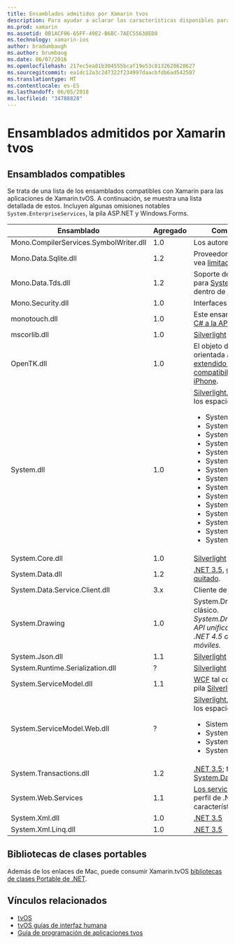 ```yaml
---
title: Ensamblados admitidos por Xamarin tvos
description: Para ayudar a aclarar las características disponibles para las aplicaciones de tvOS, este documento proporciona una lista de ensamblados compatibles con Xamarin para el desarrollo de tvOS.
ms.prod: xamarin
ms.assetid: 0B1ACF06-65FF-49E2-B6BC-7AEC55638ED8
ms.technology: xamarin-ios
author: bradumbaugh
ms.author: brumbaug
ms.date: 06/07/2016
ms.openlocfilehash: 217ec5ea81b304555bcaf19e53c8132628628627
ms.sourcegitcommit: ea1dc12a3c2d7322f234997daacbfdb6ad542507
ms.translationtype: MT
ms.contentlocale: es-ES
ms.lasthandoff: 06/05/2018
ms.locfileid: "34788828"
---
```

# <a name="assemblies-supported-by-xamarin-for-tvos"></a>Ensamblados admitidos por Xamarin tvos

## <a name="supported-assemblies"></a>Ensamblados compatibles

Se trata de una lista de los ensamblados compatibles con Xamarin para las aplicaciones de Xamarin.tvOS. A continuación, se muestra una lista detallada de estos.  Incluyen algunas omisiones notables `System.EnterpriseServices`, la pila ASP.NET y Windows.Forms.

|Ensamblado|Agregado|Compatibilidad con la API|
|---|---|---|
|Mono.CompilerServices.SymbolWriter.dll|1.0|Los autores de compiladores.|
|Mono.Data.Sqlite.dll|1.2|Proveedor de ADO.NET para SQLite; vea [limitaciones](~/ios/data-cloud/system.data.md).|
|Mono.Data.Tds.dll|1.2|Soporte de protocolo TDS; utilizado para [System.Data.SqlClient](https://developer.xamarin.com/api/namespace/System.Data.SqlClient/) admite dentro de [System.Data](~/ios/data-cloud/system.data.md).|
|Mono.Security.dll|1.0|Interfaces API criptográficas.|
|monotouch.dll|1.0|Este ensamblado contiene el [enlace C# a la API de CocoaTouch](https://developer.xamarin.com/api/root/ios-unified/).|
|mscorlib.dll|1.0|[Silverlight](http://msdn.microsoft.com/library/cc838194(VS.95).aspx)|
|OpenTK.dll|1.0|El objeto de OpenGL/OpenAL orientada a servicios de API, [extendido para proporcionar compatibilidad con dispositivos de iPhone](https://developer.xamarin.com/api/namespace/OpenGLES/).|
|System.dll|1.0|[Silverlight](http://msdn.microsoft.com/library/cc838194(VS.95).aspx), además de los tipos de los espacios de nombres siguientes: <ul><li>System.Collections.Specialized</li> <li>System.ComponentModel</li> <li>System.ComponentModel.Design</li> <li>System.Diagnostics</li> <li>System.IO.Compression</li> <li>System.Net</li> <li>System.Net.Cache</li> <li>System.Net.Mail</li> <li>System.Net.Mime</li> <li>System.Net.NetworkInformation</li> <li>System.Net.Security</li> <li>System.Net.Sockets</li> <li>System.Security.Authentication</li> <li>System.Security.Cryptography</li> <li>System.Timers</li></ul>|
|System.Core.dll|1.0|[Silverlight](http://msdn.microsoft.com/library/cc838194(VS.95).aspx)|
|System.Data.dll|1.2|[.NET 3.5](http://msdn.microsoft.com/library/ms229335.aspx), [con alguna funcionalidad quitado](~/ios/data-cloud/system.data.md).|
|System.Data.Service.Client.dll|3.x|Cliente de oData completa.|
|System.Drawing|1.0|System.Drawing API - solo API clásico.<br />_System.Drawing no se admite en la API unificada para la Xamarin.Mac .NET 4.5 o marcos de trabajo móviles._|
|System.Json.dll|1.1|[Silverlight](http://msdn.microsoft.com/library/cc838194(VS.95).aspx)|
|System.Runtime.Serialization.dll|?|[Silverlight](http://msdn.microsoft.com/library/cc838194(VS.95).aspx)|
|System.ServiceModel.dll|1.1|[WCF](http://docs.xamarin.com/guides/cross-platform/application_fundamentals/introduction_to_web_services) tal como está presente en la pila [Silverlight](http://msdn.microsoft.com/library/cc838194(VS.95).aspx)|
|System.ServiceModel.Web.dll|?|[Silverlight](http://msdn.microsoft.com/library/cc838194(VS.95).aspx), además de los tipos de los espacios de nombres siguientes: <ul><li>Sistema</li><li>System.ServiceModel.Channels</li><li>System.ServiceModel.Description</li><li>System.ServiceModel.Web</li></ul>|
|System.Transactions.dll|1.2|[.NET 3.5](http://msdn.microsoft.com/library/ms229335.aspx); forma parte de [System.Data](https://docs.microsoft.com/xamarin/ios/data-cloud/system.data) admite.|
|System.Web.Services|1.1|[Los servicios Web de básicos](http://docs.xamarin.com/guides/cross-platform/application_fundamentals/introduction_to_web_services) del perfil de .NET 3.5, con las características de servidor quitado.|
|System.Xml.dll|1.0|[.NET 3.5](http://msdn.microsoft.com/library/ms229335.aspx)|
|System.Xml.Linq.dll|1.0|[.NET 3.5](http://msdn.microsoft.com/library/ms229335.aspx)|

<a name="Summary" />

## <a name="portable-class-libraries"></a>Bibliotecas de clases portables

Además de los enlaces de Mac, puede consumir Xamarin.tvOS [bibliotecas de clases Portable de .NET](~/cross-platform/app-fundamentals/pcl.md).

## <a name="related-links"></a>Vínculos relacionados

- [tvOS](https://developer.apple.com/tvos/)
- [tvOS guías de interfaz humana](https://developer.apple.com/tvos/human-interface-guidelines/)
- [Guía de programación de aplicaciones tvos](https://developer.apple.com/library/prerelease/tvos/documentation/General/Conceptual/AppleTV_PG/)
